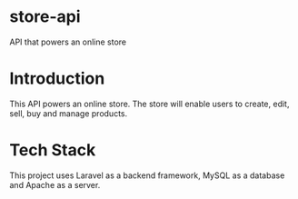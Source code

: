 # store-api
API that powers an online store

# Introduction
This API powers an online store. The store will enable users to create, edit, sell, buy and manage products.

# Tech Stack
This project uses Laravel as a backend framework, MySQL as a database and Apache as a server.
